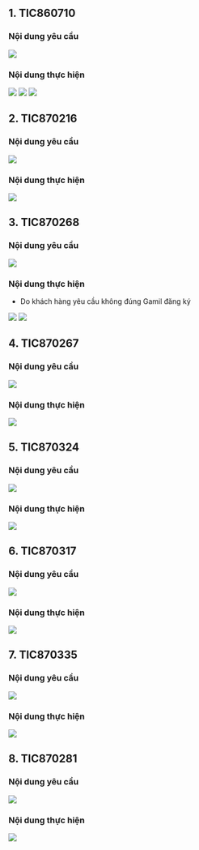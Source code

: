 ## 1. TIC860710
### Nội dung yêu cầu 
<img src="img/7.10.png">

### Nội dung thực hiện
<img src="img/7.11.png">
<img src="img/7.12.png">
<img src="img/7.13.png">

## 2. TIC870216 

### Nội dung yêu cầu 
<img src="img/7.14.png">


### Nội dung thực hiện
<img src="img/7.15.png">


## 3. TIC870268

### Nội dung yêu cầu 
<img src="img/7.16.png">


### Nội dung thực hiện
- Do khách hàng yêu cầu không đúng Gamil đăng ký 
<img src="img/7.18.png">
<img src="img/7.19.png">


## 4. TIC870267

### Nội dung yêu cầu 
<img src="img/7.20.png">


### Nội dung thực hiện
<img src="img/7.21.png">


## 5. TIC870324

### Nội dung yêu cầu 
<img src="img/7.22.png">


### Nội dung thực hiện
<img src="img/7.23.png">

## 6. TIC870317

### Nội dung yêu cầu 
<img src="img/7.24.png">


### Nội dung thực hiện
<img src="img/7.25.png">


## 7. TIC870335

### Nội dung yêu cầu 
<img src="img/7.26.png">


### Nội dung thực hiện
<img src="img/7.27.png">

## 8. TIC870281

### Nội dung yêu cầu 
<img src="img/7.28.png">


### Nội dung thực hiện

<img src="img/7.29.png">

